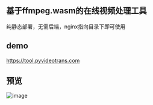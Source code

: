 
## 基于ffmpeg.wasm的在线视频处理工具

纯静态部署，无需后端，nginx指向目录下即可使用

## demo  

https://tool.pyvideotrans.com


## 预览
![image](https://github.com/jianchang512/ffmpegweb/assets/3378335/66ab8da0-7a72-45c1-9f4b-f1e37352dbdd)

